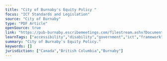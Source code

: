 ```yaml
---
title: "City of Burnaby's Equity Policy "
focus: "ICT Standards and Legislation"
source: "City of Burnaby"
type: "PDF Article"
openSource: true
link: "https://pub-burnaby.escribemeetings.com/filestream.ashx?DocumentId=46738"
learnTags: ["accessibility","disability","government","ict","framework","fairness","canadianLandscape","regulation"]
summary: "City of Burnaby's Equity Policy."
keywords: []
jurisdiction: ["Canada","British Columbia","Burnaby"]
---
```

